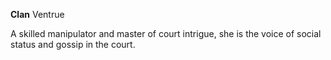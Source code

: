 **Clan** Ventrue

A skilled manipulator and master of court intrigue, she is the voice of social status and gossip in the court.